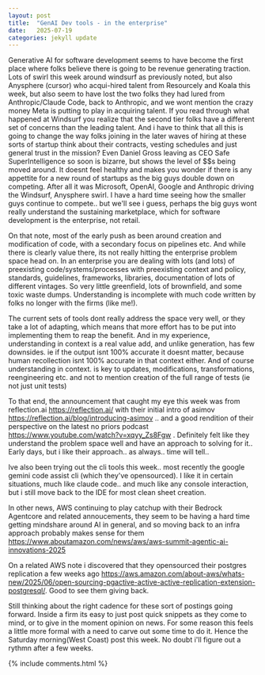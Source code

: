 ```yaml
---
layout: post
title:  "GenAI Dev tools - in the enterprise"
date:   2025-07-19
categories: jekyll update
---
```


Generative AI for software development seems to have become the first place where folks believe there is going to be revenue generating traction. Lots of swirl this week around windsurf as previously noted, but also Anysphere (cursor) who acqui-hired talent from Resourcely and Koala this week, but also seem to have lost the two folks they had lured from Anthropic/Claude Code, back to Anthropic, and we wont mention the crazy money Meta is putting to play in acquiring talent. If you read through what happened at Windsurf you realize that the second tier folks have a different set of concerns than the leading talent. And i have to think that all this is going to change the way folks joining in the later waves of hiring at these sorts of startup think about their contracts, vesting schedules and just general trust in the mission? Even Daniel Gross leaving as CEO Safe SuperIntelligence so soon is bizarre, but shows the level of $$s being moved around. It doesnt feel healthy and makes you wonder if there is any appettite for a new round of startups as the big guys double down on competing. After all it was Microsoft, OpenAI, Google and Anthropic driving the Windsurf, Anysphere swirl. I have a hard time seeing how the smaller guys continue to compete.. but we'll see i guess, perhaps the big guys wont really understand the sustaining marketplace, which for software development is the enterprise, not retail.

On that note, most of the early push as been around creation and modification of code, with a secondary focus on pipelines etc. And while there is clearly value there, its not really hitting the enterprise problem space head on. In an enterprise you are dealing with lots (and lots) of preexisting code/systems/processes with preexisting context and policy, standards, guidelines, frameworks, libraries, documentation of lots of different vintages. So very little greenfield, lots of brownfield, and some toxic waste dumps. Understanding is incomplete with much code written by folks no longer with the firms (like me!).

 The current sets of tools dont really address the space very well, or they take a lot of adapting, which means that more effort has to be put into implementing them to reap the benefit. And in my experience, understanding in context is a real value add, and unlike generation, has few downsides. ie if the output isnt 100% accurate it doesnt matter, because human recollection isnt 100% accurate in that context either. And of course understanding in context. is key to updates, modifications, transformations, reengineering etc. and not to mention creation of the full range of tests (ie not just unit tests)

To that end, the announcement that caught my eye this week was from reflection.ai https://reflection.ai/ with their initial intro of asimov https://reflection.ai/blog/introducing-asimov .. and a good rendition of their perspective on the latest no priors podcast https://www.youtube.com/watch?v=xqyy_Zs8Fgw . Definitely felt like they understand the problem space well and have an approach to solving for it.. Early days, but i like their approach.. as always.. time will tell..

Ive also been trying out the cli tools this week.. most recently the google gemini code assist cli (which they've opensourced). I like it in certain situations, much like claude code.. and much like any console interaction, but i still move back to the IDE for most clean sheet creation.

In other news, AWS continuing to play catchup with their Bedrock Agentcore and related annoucements, they seem to be having a hard time getting mindshare around AI in general, and so moving back to an infra approach probably makes sense for them https://www.aboutamazon.com/news/aws/aws-summit-agentic-ai-innovations-2025

On a related AWS note i discovered that they opensourced their postgres replication a few weeks ago https://aws.amazon.com/about-aws/whats-new/2025/06/open-sourcing-pgactive-active-active-replication-extension-postgresql/. Good to see them giving back. 

Still thinking about the right cadence for these sort of postings going forward. Inside a firm its easy to just post quick snippets as they come to mind, or to give in the moment opinion on news. For some reason this feels a little more formal with a need to carve out some time to do it. Hence the Saturday morning(West Coast) post this week. No doubt i'll figure out a rythmn after a few weeks.

{% include comments.html %}